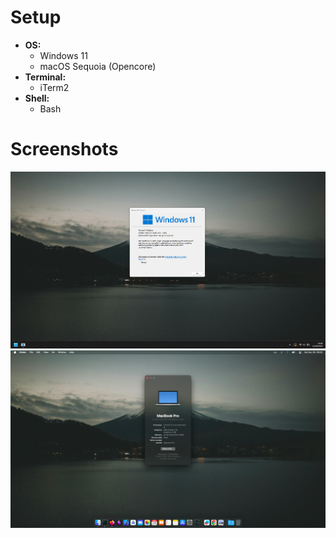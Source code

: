 # Setup
- **OS:**
    - Windows 11
    - macOS Sequoia (Opencore)
- **Terminal:**
    - iTerm2
- **Shell:**
    - Bash

# Screenshots
![windows-desktop](images/windows_desktop.png)
![macos-desktop](images/macos_desktop.png)
